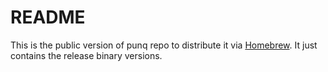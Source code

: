 # README

This is the public version of punq repo to distribute it via [Homebrew](https://brew.sh/). It just contains the release binary versions.
